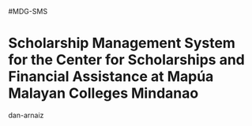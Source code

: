 #MDG-SMS
# Scholarship Management System for the Center for Scholarships and Financial Assistance at Mapúa Malayan Colleges Mindanao
dan-arnaiz
